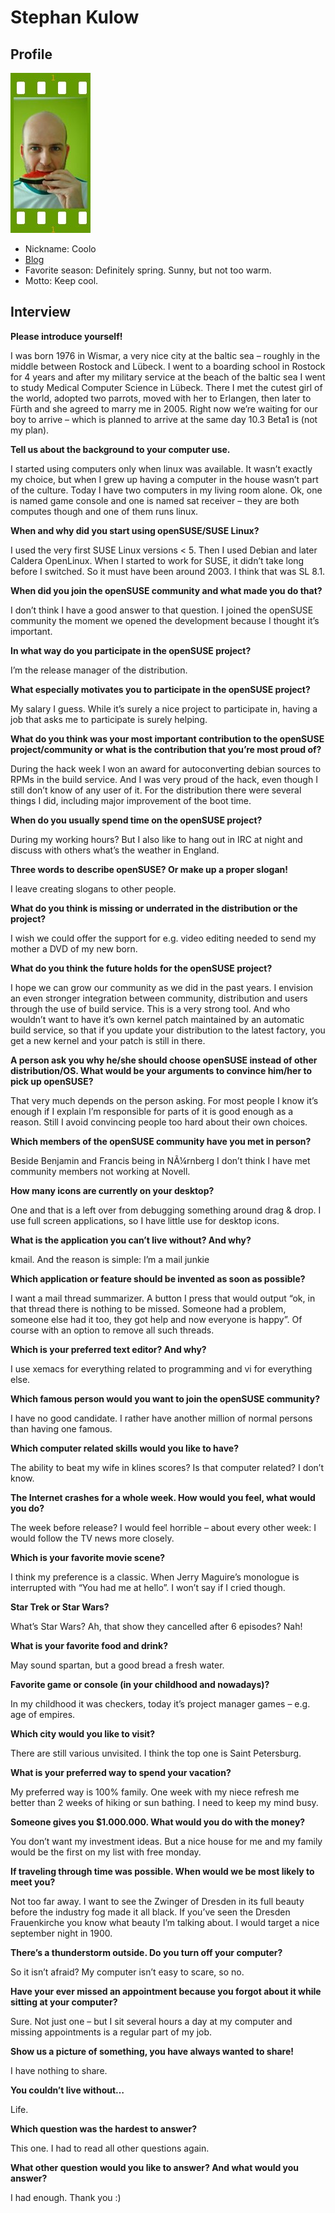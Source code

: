 # Stephan Kulow

## Profile

![Stephan Kulow](images/stephan_kulow.jpg)

* Nickname: Coolo
* [Blog](http://www.kdedevelopers.org/blog/124)
* Favorite season: Definitely spring. Sunny, but not too warm.
* Motto: Keep cool.

## Interview

**Please introduce yourself!**

I was born 1976 in Wismar, a very nice city at the baltic sea – roughly in the middle between Rostock and Lübeck. I went to a boarding school in Rostock for 4 years and after my military service at the beach of the baltic sea I went to study Medical Computer Science in Lübeck. There I met the cutest girl of the world, adopted two parrots, moved with her to Erlangen, then later to Fürth and she agreed to marry me in 2005. Right now we’re waiting for our boy to arrive – which is planned to arrive at the same day 10.3 Beta1 is (not my plan).


**Tell us about the background to your computer use.**

I started using computers only when linux was available. It wasn’t exactly my choice, but when I grew up having a computer in the house wasn’t part of the culture. Today I have two computers in my living room alone. Ok, one is named game console and one is named sat receiver – they are both computes though and one of them runs linux.


**When and why did you start using openSUSE/SUSE Linux?**

I used the very first SUSE Linux versions < 5. Then I used Debian and later Caldera OpenLinux. When I started to work for SUSE, it didn’t take long before I switched. So it must have been around 2003. I think that was SL 8.1.


**When did you join the openSUSE community and what made you do that?**

I don’t think I have a good answer to that question. I joined the openSUSE community the moment we opened the development because I thought it’s important.


**In what way do you participate in the openSUSE project?**

I’m the release manager of the distribution.


**What especially motivates you to participate in the openSUSE project?**

My salary I guess. While it’s surely a nice project to participate in, having a job that asks me to participate is surely helping.


**What do you think was your most important contribution to the openSUSE project/community or what is the contribution that you’re most proud of?**

During the hack week I won an award for autoconverting debian sources to RPMs in the build service. And I was very proud of the hack, even though I still don’t know of any user of it.
For the distribution there were several things I did, including major improvement of the boot time.


**When do you usually spend time on the openSUSE project?**

During my working hours? But I also like to hang out in IRC at night and discuss with others what’s the weather in England.


**Three words to describe openSUSE? Or make up a proper slogan!**

I leave creating slogans to other people.


**What do you think is missing or underrated in the distribution or the project?**

I wish we could offer the support for e.g. video editing needed to send my mother a DVD of my new born.


**What do you think the future holds for the openSUSE project?**

I hope we can grow our community as we did in the past years. I envision an even stronger integration between community, distribution and users through the use of build service. This is a very strong tool. And who wouldn’t want to have it’s own kernel patch maintained by an automatic build service, so that if you update your distribution to the latest factory, you get a new kernel and your patch is still in there.


**A person ask you why he/she should choose openSUSE instead of other distribution/OS. What would be your arguments to convince him/her to pick up openSUSE?**

That very much depends on the person asking. For most people I know it’s enough if I explain I’m responsible for parts of it is good enough as a reason. Still I avoid convincing people too hard about their own choices.


**Which members of the openSUSE community have you met in person?**

Beside Benjamin and Francis being in NÃ¼rnberg I don’t think I have met community members not working at Novell.


**How many icons are currently on your desktop?**

One and that is a left over from debugging something around drag & drop. I use full screen applications, so I have little use for desktop icons.


**What is the application you can’t live without? And why?**

kmail. And the reason is simple: I’m a mail junkie


**Which application or feature should be invented as soon as possible?**

I want a mail thread summarizer. A button I press that would output “ok, in that thread there is nothing to be missed. Someone had a problem, someone else had it too, they got help and now everyone is happy”. Of course with an option to remove all such threads.


**Which is your preferred text editor? And why?**

I use xemacs for everything related to programming and vi for everything else.


**Which famous person would you want to join the openSUSE community?**

I have no good candidate. I rather have another million of normal persons than having one famous.


**Which computer related skills would you like to have?**

The ability to beat my wife in klines scores? Is that computer related? I don’t know.


**The Internet crashes for a whole week. How would you feel, what would you do?**

The week before release? I would feel horrible – about every other week: I would follow the TV news more closely.


**Which is your favorite movie scene?**

I think my preference is a classic. When Jerry Maguire’s monologue is interrupted with “You had me at hello”. I won’t say if I cried though.


**Star Trek or Star Wars?**

What’s Star Wars? Ah, that show they cancelled after 6 episodes? Nah!


**What is your favorite food and drink?**

May sound spartan, but a good bread a fresh water.


**Favorite game or console (in your childhood and nowadays)?**

In my childhood it was checkers, today it’s project manager games – e.g. age of empires.


**Which city would you like to visit?**

There are still various unvisited. I think the top one is Saint Petersburg.


**What is your preferred way to spend your vacation?**

My preferred way is 100% family. One week with my niece refresh me better than 2 weeks of hiking or sun bathing. I need to keep my mind busy.


**Someone gives you $1.000.000. What would you do with the money?**

You don’t want my investment ideas. But a nice house for me and my family would be the first on my list with free monday.


**If traveling through time was possible. When would we be most likely to meet you?**

Not too far away. I want to see the Zwinger of Dresden in its full beauty before the industry fog made it all black. If you’ve seen the Dresden Frauenkirche you know what beauty I’m talking about. I would target a nice september night in 1900.


**There’s a thunderstorm outside. Do you turn off your computer?**

So it isn’t afraid? My computer isn’t easy to scare, so no.


**Have your ever missed an appointment because you forgot about it while sitting at your computer?**

Sure. Not just one – but I sit several hours a day at my computer and missing appointments is a regular part of my job.


**Show us a picture of something, you have always wanted to share!**

I have nothing to share.


**You couldn’t live without…**

Life.


**Which question was the hardest to answer?**

This one. I had to read all other questions again.


**What other question would you like to answer? And what would you answer?**

I had enough. Thank you :)
